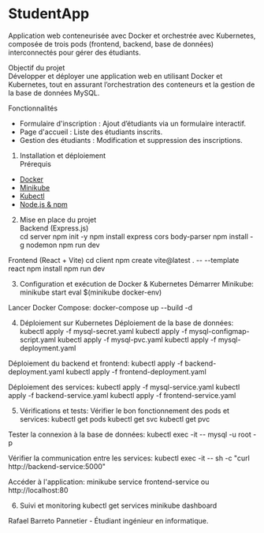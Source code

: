 # StudentApp
Application web conteneurisée avec Docker et orchestrée avec Kubernetes, composée de trois pods (frontend, backend, base de données) interconnectés pour gérer des étudiants.

Objectif du projet  
Développer et déployer une application web en utilisant Docker et Kubernetes, tout en assurant l’orchestration des conteneurs et la gestion de la base de données MySQL.  

Fonctionnalités  
- Formulaire d'inscription : Ajout d’étudiants via un formulaire interactif.  
- Page d'accueil : Liste des étudiants inscrits.  
- Gestion des étudiants : Modification et suppression des inscriptions.  

1. Installation et déploiement  
  Prérequis  
- [Docker](https://www.docker.com/get-started)  
- [Minikube](https://minikube.sigs.k8s.io/docs/start/)  
- [Kubectl](https://kubernetes.io/docs/tasks/tools/)  
- [Node.js & npm](https://nodejs.org/)  


2. Mise en place du projet  
Backend (Express.js)  
cd server
npm init -y
npm install express cors body-parser
npm install -g nodemon
npm run dev

Frontend (React + Vite)
cd client
npm create vite@latest . -- --template react
npm install
npm run dev


3. Configuration et exécution de Docker & Kubernetes
Démarrer Minikube:
minikube start
eval $(minikube docker-env)

Lancer Docker Compose:
docker-compose up --build -d


4. Déploiement sur Kubernetes
Déploiement de la base de données:
kubectl apply -f mysql-secret.yaml
kubectl apply -f mysql-configmap-script.yaml
kubectl apply -f mysql-pvc.yaml
kubectl apply -f mysql-deployment.yaml

Déploiement du backend et frontend:
kubectl apply -f backend-deployment.yaml
kubectl apply -f frontend-deployment.yaml

Déploiement des services:
kubectl apply -f mysql-service.yaml
kubectl apply -f backend-service.yaml
kubectl apply -f frontend-service.yaml


5. Vérifications et tests:
Vérifier le bon fonctionnement des pods et services:
kubectl get pods
kubectl get svc
kubectl get pvc

Tester la connexion à la base de données:
kubectl exec -it <mysql-pod> -- mysql -u root -p

Vérifier la communication entre les services:
kubectl exec -it <frontend-pod> -- sh -c "curl http://backend-service:5000"

Accéder à l'application:
minikube service frontend-service
ou
http://localhost:80


6. Suivi et monitoring
kubectl get services
minikube dashboard


Rafael Barreto Pannetier - Étudiant ingénieur en informatique.
